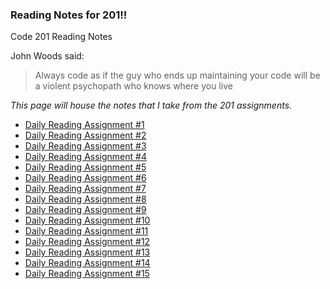 ### Reading Notes for 201!!
Code 201 Reading Notes

John Woods said:
>Always code as if the guy who ends up maintaining your code will be a violent psychopath who knows where you live

*This page will house the notes that I take from the 201 assignments.*
    <ul>
        <li><a href="RL1.md">Daily Reading Assignment #1</a></li>
        <li><a href="RL2.md">Daily Reading Assignment #2</a></li>
        <li><a href="RL3.md">Daily Reading Assignment #3</a></li>
        <li><a href="RL4.md">Daily Reading Assignment #4</a></li>
        <li><a href="RL5.md">Daily Reading Assignment #5</a></li>
        <li><a href="RL6.md">Daily Reading Assignment #6</a></li>
        <li><a href="RL7.md">Daily Reading Assignment #7</a></li>
        <li><a href="RL8.md">Daily Reading Assignment #8</a></li>
        <li><a href="RL9.md">Daily Reading Assignment #9</a></li>
        <li><a href="RL10.md">Daily Reading Assignment #10</a></li>
        <li><a href="RL11.md">Daily Reading Assignment #11</a></li>
        <li><a href="RL12.md">Daily Reading Assignment #12</a></li>
        <li><a href="RL13.md">Daily Reading Assignment #13</a></li>
        <li><a href="RL14.md">Daily Reading Assignment #14</a></li>
        <li><a href="RL15.md">Daily Reading Assignment #15</a></li>
    </ul>
